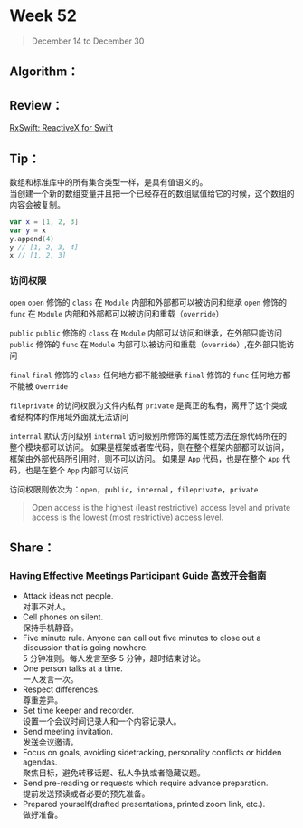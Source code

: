 # Week 52

> December 14 to December 30

## Algorithm：


## Review：
[RxSwift: ReactiveX for Swift](https://beeth0ven.github.io/RxSwift-Chinese-Documentation/)


## Tip：
数组和标准库中的所有集合类型一样，是具有值语义的。  
当创建一个新的数组变量并且把一个已经存在的数组赋值给它的时候，这个数组的内容会被复制。

```swift
var x = [1, 2, 3]
var y = x
y.append(4)
y // [1, 2, 3, 4]
x // [1, 2, 3]
```
### 访问权限
`open`
`open` 修饰的 `class` 在 `Module` 内部和外部都可以被访问和继承
`open` 修饰的 `func` 在 `Module` 内部和外部都可以被访问和重载（`override`）

`public`
`public` 修饰的 `class` 在 `Module` 内部可以访问和继承，在外部只能访问
`public` 修饰的 `func` 在 `Module` 内部可以被访问和重载（`override`）,在外部只能访问

`final`
`final` 修饰的 `class` 任何地方都不能被继承
`final` 修饰的 `func` 任何地方都不能被 `Override`

`fileprivate` 的访问权限为文件内私有
`private` 是真正的私有，离开了这个类或者结构体的作用域外面就无法访问

`internal` 默认访问级别
`internal` 访问级别所修饰的属性或方法在源代码所在的整个模块都可以访问。
如果是框架或者库代码，则在整个框架内部都可以访问，框架由外部代码所引用时，则不可以访问。
如果是 `App` 代码，也是在整个 `App` 代码，也是在整个 `App` 内部可以访问

访问权限则依次为：`open`，`public`，`internal`，`fileprivate`，`private`

> Open access is the highest (least restrictive) access level and private access is the lowest (most restrictive) access level.

## Share：
### Having Effective Meetings Participant Guide 高效开会指南
- Attack ideas not people.  
对事不对人。
- Cell phones on silent.  
保持手机静音。
- Five minute rule. Anyone can call out five minutes to close out a discussion that is going nowhere.   
5 分钟准则。每人发言至多 5 分钟，超时结束讨论。
- One person talks at a time.  
一人发言一次。
- Respect differences.  
尊重差异。
- Set time keeper and recorder.  
设置一个会议时间记录人和一个内容记录人。
- Send meeting invitation.  
发送会议邀请。
- Focus on goals, avoiding sidetracking, personality conflicts or hidden agendas.  
聚焦目标，避免转移话题、私人争执或者隐藏议题。
- Send pre-reading or requests which require advance preparation.  
提前发送预读或者必要的预先准备。
- Prepared yourself(drafted presentations, printed zoom link, etc.).  
做好准备。


